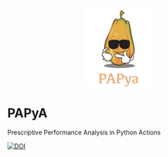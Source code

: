 <p align="center">
<img src="https://github.com/DataSystemsGroupUT/PAPyA/blob/main/figs/papayalogo.png" width="150"/>
</p>

# PAPyA

Prescriptive Performance Analysis  in Python Actions 

[![DOI](https://zenodo.org/badge/487547762.svg)](https://zenodo.org/badge/latestdoi/487547762)



